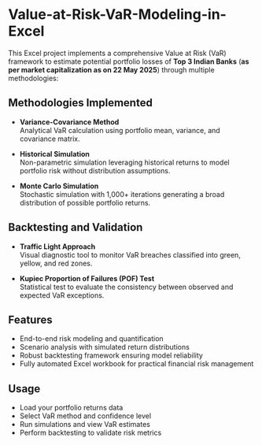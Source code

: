 # Value-at-Risk-VaR-Modeling-in-Excel
This Excel project implements a comprehensive Value at Risk (VaR) framework to estimate potential portfolio losses of **Top 3 Indian Banks** (**as per market capitalization as on 22 May 2025**) through multiple methodologies:

## Methodologies Implemented

- **Variance-Covariance Method**  
  Analytical VaR calculation using portfolio mean, variance, and covariance matrix.

- **Historical Simulation**  
  Non-parametric simulation leveraging historical returns to model portfolio risk without distribution assumptions.

- **Monte Carlo Simulation**  
  Stochastic simulation with 1,000+ iterations generating a broad distribution of possible portfolio returns.

## Backtesting and Validation

- **Traffic Light Approach**  
  Visual diagnostic tool to monitor VaR breaches classified into green, yellow, and red zones.

- **Kupiec Proportion of Failures (POF) Test**  
  Statistical test to evaluate the consistency between observed and expected VaR exceptions.

## Features

- End-to-end risk modeling and quantification  
- Scenario analysis with simulated return distributions  
- Robust backtesting framework ensuring model reliability  
- Fully automated Excel workbook for practical financial risk management  

## Usage

- Load your portfolio returns data  
- Select VaR method and confidence level  
- Run simulations and view VaR estimates  
- Perform backtesting to validate risk metrics

